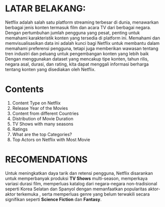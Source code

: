 # **LATAR BELAKANG:**
Netflix adalah salah satu platform streaming terbesar di dunia, menawarkan berbagai jenis konten termasuk film dan acara TV dari berbagai negara. Dengan pertumbuhan jumlah pengguna yang pesat, penting untuk memahami karakteristik konten yang tersedia di platform ini. Memahami dan memvisualisasikan data ini adalah kunci bagi Netflix untuk membantu dalam memahami preferensi pengguna, tetapi juga memberikan wawasan tentang tren industri dan peluang untuk pengembangan konten yang lebih baik
Dengan menggunakan dataset yang mencakup tipe konten, tahun rilis, negara asal, durasi, dan rating, kita dapat menggali informasi berharga tentang konten yang disediakan oleh Netflix.

# **Contents**
1. Content Type on Netflix
2. Release Year of the Movies
3. Content from different Countries
4. Distribution of Movie Duration
5. TV Shows with many seasons
6. Ratings
7. What are the top Categories?
8. Top Actors on Netflix with Most Movie

# **RECOMENDATIONS**
Untuk meningkatkan daya tarik dan retensi pengguna, Netflix disarankan untuk memperbanyak produksi **TV Shows** multi-season, memperkaya variasi durasi film, memperluas katalog dari negara-negara non-tradisional seperti Korea Selatan dan Spanyol dengan memanfaatkan popularitas aktor-aktor terkemuka , serta memperluas genre yang belum terwakili secara signifikan seperti **Science Fiction** dan **Fantasy**.
   
